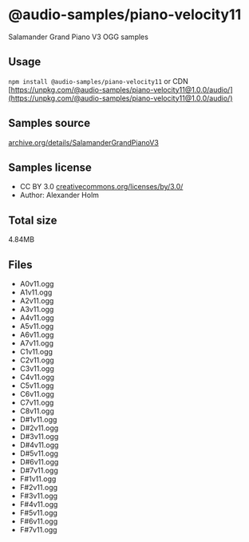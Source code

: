 # @audio-samples/piano-velocity11

Salamander Grand Piano V3 OGG samples

## Usage

`npm install @audio-samples/piano-velocity11` or CDN [https://unpkg.com/@audio-samples/piano-velocity11@1.0.0/audio/](https://unpkg.com/@audio-samples/piano-velocity11@1.0.0/audio/)

## Samples source

[archive.org/details/SalamanderGrandPianoV3](https://archive.org/details/SalamanderGrandPianoV3)

## Samples license

- CC BY 3.0 [creativecommons.org/licenses/by/3.0/](http://creativecommons.org/licenses/by/3.0/)
- Author: Alexander Holm 

## Total size

4.84MB

## Files

- A0v11.ogg
- A1v11.ogg
- A2v11.ogg
- A3v11.ogg
- A4v11.ogg
- A5v11.ogg
- A6v11.ogg
- A7v11.ogg
- C1v11.ogg
- C2v11.ogg
- C3v11.ogg
- C4v11.ogg
- C5v11.ogg
- C6v11.ogg
- C7v11.ogg
- C8v11.ogg
- D#1v11.ogg
- D#2v11.ogg
- D#3v11.ogg
- D#4v11.ogg
- D#5v11.ogg
- D#6v11.ogg
- D#7v11.ogg
- F#1v11.ogg
- F#2v11.ogg
- F#3v11.ogg
- F#4v11.ogg
- F#5v11.ogg
- F#6v11.ogg
- F#7v11.ogg